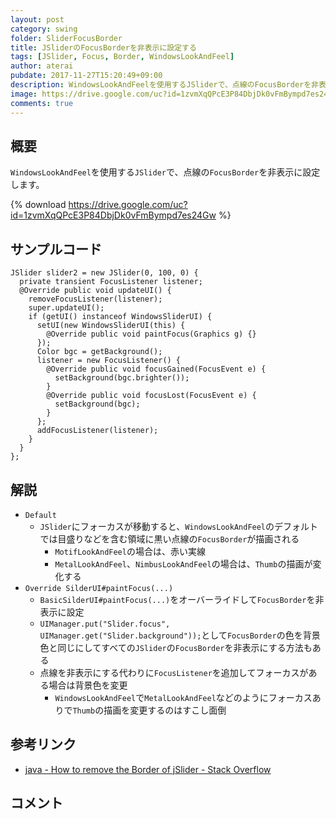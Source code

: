 ```yaml
---
layout: post
category: swing
folder: SliderFocusBorder
title: JSliderのFocusBorderを非表示に設定する
tags: [JSlider, Focus, Border, WindowsLookAndFeel]
author: aterai
pubdate: 2017-11-27T15:20:49+09:00
description: WindowsLookAndFeelを使用するJSliderで、点線のFocusBorderを非表示に設定します。
image: https://drive.google.com/uc?id=1zvmXqQPcE3P84DbjDk0vFmBympd7es24Gw
comments: true
---
```

## 概要
`WindowsLookAndFeel`を使用する`JSlider`で、点線の`FocusBorder`を非表示に設定します。

{% download https://drive.google.com/uc?id=1zvmXqQPcE3P84DbjDk0vFmBympd7es24Gw %}

## サンプルコード
<pre class="prettyprint"><code>JSlider slider2 = new JSlider(0, 100, 0) {
  private transient FocusListener listener;
  @Override public void updateUI() {
    removeFocusListener(listener);
    super.updateUI();
    if (getUI() instanceof WindowsSliderUI) {
      setUI(new WindowsSliderUI(this) {
        @Override public void paintFocus(Graphics g) {}
      });
      Color bgc = getBackground();
      listener = new FocusListener() {
        @Override public void focusGained(FocusEvent e) {
          setBackground(bgc.brighter());
        }
        @Override public void focusLost(FocusEvent e) {
          setBackground(bgc);
        }
      };
      addFocusListener(listener);
    }
  }
};
</code></pre>

## 解説
- `Default`
    - `JSlider`にフォーカスが移動すると、`WindowsLookAndFeel`のデフォルトでは目盛りなどを含む領域に黒い点線の`FocusBorder`が描画される
        - `MotifLookAndFeel`の場合は、赤い実線
        - `MetalLookAndFeel`、`NimbusLookAndFeel`の場合は、`Thumb`の描画が変化する
- `Override SilderUI#paintFocus(...)`
    - `BasicSilderUI#paintFocus(...)`をオーバーライドして`FocusBorder`を非表示に設定
    - `UIManager.put("Slider.focus", UIManager.get("Slider.background"));`として`FocusBorder`の色を背景色と同じにしてすべての`JSlider`の`FocusBorder`を非表示にする方法もある
    - 点線を非表示にする代わりに`FocusListener`を追加してフォーカスがある場合は背景色を変更
        - `WindowsLookAndFeel`で`MetalLookAndFeel`などのようにフォーカスありで`Thumb`の描画を変更するのはすこし面倒

<!-- dummy comment line for breaking list -->

## 参考リンク
- [java - How to remove the Border of jSlider - Stack Overflow](https://stackoverflow.com/questions/20285522/how-to-remove-the-border-of-jslider)

<!-- dummy comment line for breaking list -->

## コメント
